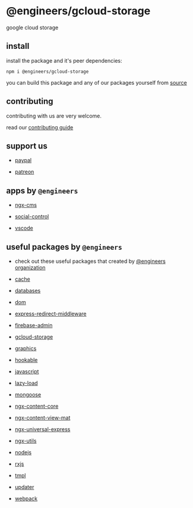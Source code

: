 # @engineers/gcloud-storage

google cloud storage

## install

install the package and it's peer dependencies:

```
npm i @engineers/gcloud-storage
```

you can build this package and any of our packages yourself from [source](https://github.com/eng-dibo/dibo/tree/main/packages)

## contributing

contributing with us are very welcome.

read our [contributing guide](https://github.com/eng-dibo/dibo/blob/main/CONTRIBUTING.md)

## support us

- [paypal](https://paypal.me/group99001)

- [patreon](https://www.patreon.com/GoogleDev)

## apps by `@engineers`

- [ngx-cms](https://github.com/eng-dibo/dibo/tree/main/projects/ngx-cms)

- [social-control](https://github.com/eng-dibo/dibo/tree/main/projects/social-control)

- [vscode](https://github.com/eng-dibo/dibo/tree/main/projects/vscode)

## useful packages by `@engineers`

- check out these useful packages that created by [@engineers organization](https://www.npmjs.com/org/engineers)

- [cache](https://www.npmjs.com/package/@engineers/cache)

- [databases](https://www.npmjs.com/package/@engineers/databases)

- [dom](https://www.npmjs.com/package/@engineers/dom)

- [express-redirect-middleware](https://www.npmjs.com/package/@engineers/express-redirect-middleware)

- [firebase-admin](https://www.npmjs.com/package/@engineers/firebase-admin)

- [gcloud-storage](https://www.npmjs.com/package/@engineers/gcloud-storage)

- [graphics](https://www.npmjs.com/package/@engineers/graphics)

- [hookable](https://www.npmjs.com/package/@engineers/hookable)

- [javascript](https://www.npmjs.com/package/@engineers/javascript)

- [lazy-load](https://www.npmjs.com/package/@engineers/lazy-load)

- [mongoose](https://www.npmjs.com/package/@engineers/mongoose)

- [ngx-content-core](https://www.npmjs.com/package/@engineers/ngx-content-core)

- [ngx-content-view-mat](https://www.npmjs.com/package/@engineers/ngx-content-view-mat)

- [ngx-universal-express](https://www.npmjs.com/package/@engineers/ngx-universal-express)

- [ngx-utils](https://www.npmjs.com/package/@engineers/ngx-utils)

- [nodejs](https://www.npmjs.com/package/@engineers/nodejs)

- [rxjs](https://www.npmjs.com/package/@engineers/rxjs)

- [tmpl](https://www.npmjs.com/package/@engineers/tmpl)

- [updater](https://www.npmjs.com/package/@engineers/updater)

- [webpack](https://www.npmjs.com/package/@engineers/webpack)
